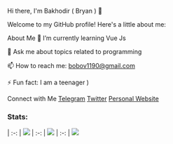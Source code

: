 Hi there, I'm Bakhodir ( Bryan ) 👋

Welcome to my GitHub profile! Here's a little about me:

About Me
🌱 I’m currently learning Vue Js

💬 Ask me about topics related to programming

📫 How to reach me: bobov1190@gmail.com

⚡ Fun fact: I am a teenager )

Connect with Me
[Telegram](https://t.me/programma1190)
[Twitter](https://x.com/edge_name)
[Personal Website](qadimiy.github.io)

### Stats:
| :-: |
![](http://github-profile-summary-cards.vercel.app/api/cards/profile-details?username=bobov1190&theme=transparent)
| :-: |
![](http://github-profile-summary-cards.vercel.app/api/cards/stats?username=bobov1190&theme=transparent)
| :-: |
![](http://github-profile-summary-cards.vercel.app/api/cards/productive-time?username=bobov1190&theme=transparent&utcOffset=8)
